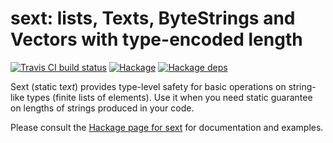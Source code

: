 # sext: lists, Texts, ByteStrings and Vectors with type-encoded length

[![Travis CI build status](https://travis-ci.org/dzhus/sext.svg)](https://travis-ci.org/dzhus/sext)
[![Hackage](https://img.shields.io/hackage/v/sext.svg)](https://hackage.haskell.org/package/sext)
[![Hackage deps](https://img.shields.io/hackage-deps/v/sext.svg)](http://packdeps.haskellers.com/feed?needle=sext)

Sext (*s*tatic t*ext*) provides type-level safety for basic operations
on string-like types (finite lists of elements). Use it when you need
static guarantee on lengths of strings produced in your code.

Please consult the [Hackage page for sext][hackage-doc] for
documentation and examples.

[hackage-doc]: http://hackage.haskell.org/package/sext/docs/Data-Sext.html
